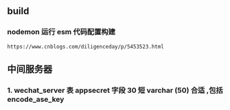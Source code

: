 
## build
### nodemon 运行 esm 代码配置构建

```https://www.cnblogs.com/diligenceday/p/5453523.html```



## 中间服务器

### 1. wechat_server 表 appsecret 字段 30 短 varchar (50) 合适 ,包括 encode_ase_key
